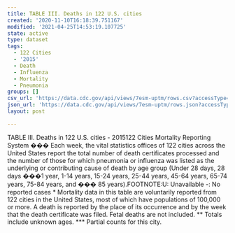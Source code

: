 ```yaml
---
title: TABLE III. Deaths in 122 U.S. cities
created: '2020-11-10T16:18:39.751167'
modified: '2021-04-25T14:53:19.107725'
state: active
type: dataset
tags:
  - 122 Cities
  - '2015'
  - Death
  - Influenza
  - Mortality
  - Pneumonia
groups: []
csv_url: 'https://data.cdc.gov/api/views/7esm-uptm/rows.csv?accessType=DOWNLOAD'
json_url: 'https://data.cdc.gov/api/views/7esm-uptm/rows.json?accessType=DOWNLOAD'
layout: post

---
```

TABLE III. Deaths in 122 U.S. cities - 2015122 Cities Mortality Reporting System ��� Each week, the vital statistics offices of 122 cities across the United States report the total number of death certificates processed and the number of those for which pneumonia or influenza was listed as the underlying or contributing cause of death by age group (Under 28 days, 28 days ���1 year, 1-14 years, 15-24 years, 25-44 years, 45-64 years, 65-74 years, 75-84 years, and ��� 85 years).FOOTNOTE:U: Unavailable      -: No reported cases * Mortality data in this table are voluntarily reported from 122 cities in the United States, most of which have populations of 100,000 or more. A death is reported by the place of its occurrence and by the week that the death certificate was filed. Fetal deaths are not included. ** Totals include unknown ages. *** Partial counts for this city.
